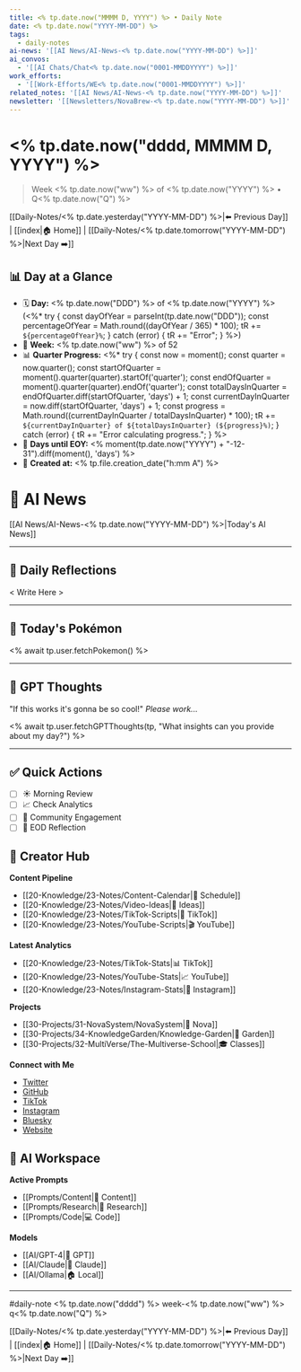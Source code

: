 ```yaml
---
title: <% tp.date.now("MMMM D, YYYY") %> • Daily Note
date: <% tp.date.now("YYYY-MM-DD") %>
tags:
  - daily-notes
ai-news: '[[AI News/AI-News-<% tp.date.now("YYYY-MM-DD") %>]]'
ai_convos:
  - '[[AI Chats/Chat<% tp.date.now("0001-MMDDYYYY") %>]]'
work_efforts:
  - '[[Work-Efforts/WE<% tp.date.now("0001-MMDDYYYY") %>]]'
related_notes: '[[AI News/AI-News-<% tp.date.now("YYYY-MM-DD") %>]]'
newsletter: '[[Newsletters/NovaBrew-<% tp.date.now("YYYY-MM-DD") %>]]'
---
```

# <% tp.date.now("dddd, MMMM D, YYYY") %>
> Week <% tp.date.now("ww") %> of <% tp.date.now("YYYY") %> • Q<% tp.date.now("Q") %>

[[Daily-Notes/<% tp.date.yesterday("YYYY-MM-DD") %>|⬅️ Previous Day]] | [[index|🏠 Home]] | [[Daily-Notes/<% tp.date.tomorrow("YYYY-MM-DD") %>|Next Day ➡️]]

## 📊 Day at a Glance
- 🗓️ **Day:** <% tp.date.now("DDD") %> of <% tp.date.now("YYYY") %> (<%*
try {
  const dayOfYear = parseInt(tp.date.now("DDD"));
  const percentageOfYear = Math.round((dayOfYear / 365) * 100);
  tR += `${percentageOfYear}%`;
} catch (error) {
  tR += "Error";
} %>)
- 📅 **Week:** <% tp.date.now("ww") %> of 52
- 📊 **Quarter Progress:** <%*
try {
  const now = moment();
  const quarter = now.quarter();
  const startOfQuarter = moment().quarter(quarter).startOf('quarter');
  const endOfQuarter = moment().quarter(quarter).endOf('quarter');
  const totalDaysInQuarter = endOfQuarter.diff(startOfQuarter, 'days') + 1;
  const currentDayInQuarter = now.diff(startOfQuarter, 'days') + 1;
  const progress = Math.round((currentDayInQuarter / totalDaysInQuarter) * 100);
  tR += `${currentDayInQuarter} of ${totalDaysInQuarter} (${progress}%)`;
} catch (error) {
  tR += "Error calculating progress.";
} %>
- 🎯 **Days until EOY:** <% moment(tp.date.now("YYYY") + "-12-31").diff(moment(), 'days') %>
- 🔄 **Created at:** <% tp.file.creation_date("h:mm A") %>


# 📰 AI News
[[AI News/AI-News-<% tp.date.now("YYYY-MM-DD") %>|Today's AI News]]

---

## 📝 Daily Reflections

< Write Here >

---

## 🐾 Today's Pokémon

<% await tp.user.fetchPokemon() %>

---

## 🤖 GPT Thoughts

"If this works it's gonna be so cool!"
*Please work...*

<% await tp.user.fetchGPTThoughts(tp, "What insights can you provide about my day?") %>


---

## ✅ Quick Actions
- [ ] ☀️ Morning Review
- [ ] 📈 Check Analytics
- [ ] 🤝 Community Engagement
- [ ] 🌙 EOD Reflection

## 📱 Creator Hub
**Content Pipeline**
- [[20-Knowledge/23-Notes/Content-Calendar|📅 Schedule]]
- [[20-Knowledge/23-Notes/Video-Ideas|🎥 Ideas]]
- [[20-Knowledge/23-Notes/TikTok-Scripts|📝 TikTok]]
- [[20-Knowledge/23-Notes/YouTube-Scripts|🎬 YouTube]]

**Latest Analytics**
- [[20-Knowledge/23-Notes/TikTok-Stats|📊 TikTok]]
- [[20-Knowledge/23-Notes/YouTube-Stats|📈 YouTube]]
- [[20-Knowledge/23-Notes/Instagram-Stats|📸 Instagram]]

**Projects**
- [[30-Projects/31-NovaSystem/NovaSystem|🤖 Nova]]
- [[30-Projects/34-KnowledgeGarden/Knowledge-Garden|🌳 Garden]]
- [[30-Projects/32-MultiVerse/The-Multiverse-School|🎓 Classes]]

**Connect with Me**
- [Twitter](https://twitter.com/thecoffeejesus)
- [GitHub](https://github.com/ctavolazzi)
- [TikTok](https://tiktok.com/@thecoffeejesus)
- [Instagram](https://instagram.com/thecoffeejesus)
- [Bluesky](https://bsky.app/profile/thecoffeejesus.bsky.social)
- [Website](https://thecoffeejesus.com)

## 🤖 AI Workspace
**Active Prompts**
- [[Prompts/Content|📝 Content]]
- [[Prompts/Research|🔬 Research]]
- [[Prompts/Code|💻 Code]]

**Models**
- [[AI/GPT-4|💬 GPT]]
- [[AI/Claude|🧠 Claude]]
- [[AI/Ollama|🏠 Local]]

---

#daily-note  <% tp.date.now("dddd") %> week-<% tp.date.now("ww") %> q<% tp.date.now("Q") %>

[[Daily-Notes/<% tp.date.yesterday("YYYY-MM-DD") %>|⬅️ Previous Day]] | [[index|🏠 Home]] | [[Daily-Notes/<% tp.date.tomorrow("YYYY-MM-DD") %>|Next Day ➡️]]

